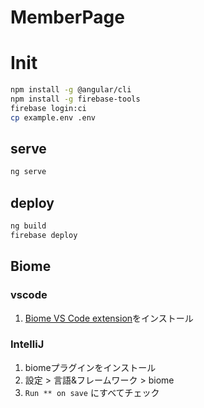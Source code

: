 # MemberPage

# Init

```sh
npm install -g @angular/cli
npm install -g firebase-tools
firebase login:ci
cp example.env .env
```

## serve

```sh
ng serve
```

## deploy

```sh
ng build
firebase deploy
```

## Biome

### vscode

1. [Biome VS Code extension](https://marketplace.visualstudio.com/items?itemName=biomejs.biome)をインストール

### IntelliJ

1. biomeプラグインをインストール
2. 設定 > 言語&フレームワーク > biome
3. `Run ** on save` にすべてチェック
